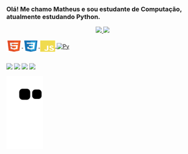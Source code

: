 ### Olá! Me chamo Matheus e sou estudante de Computação, atualmente estudando Python.

<div align="center">
  <a href="https://github.com/MatheusMW21">
  <img height="135em" src="https://github-readme-stats.vercel.app/api?username=MatheusMW21&show_icons=true&theme=midnight-purple&include_all_commits=true&count_private=true"/>
  <img height="135em" src="https://github-readme-stats.vercel.app/api/top-langs/?username=MatheusMW21&layout=compact&langs_count=7&theme=midnight-purple"/>
</div>
  
 <div style="display: inline_block"><br>
  <img align="center" alt="HTML" height="30" width="40" src="https://raw.githubusercontent.com/devicons/devicon/master/icons/html5/html5-original.svg">
  <img align="center" alt="CSS" height="30" width="40" src="https://raw.githubusercontent.com/devicons/devicon/master/icons/css3/css3-original.svg">
  <img align="center" alt="Js" height="30" width="40" src="https://raw.githubusercontent.com/devicons/devicon/master/icons/javascript/javascript-plain.svg">
  <img align="center" alt="Py" height="30" width="40" src="https://img.shields.io/badge/Python-FFD43B?style=for-the-badge&logo=python&logoColor=blue">
</div>
  
  ##
  
<div>
  <a href="https://instagram.com/matheusmw08" target="_blank"><img src="https://img.shields.io/badge/-Instagram-%23E4405F?style=for-the-badge&logo=instagram&logoColor=white" target="_blank"></a>
  <a href = "mailto:matheusmw21@gmail.com"><img src="https://img.shields.io/badge/-Gmail-%23333?style=for-the-badge&logo=gmail&logoColor=white" target="_blank"></a>
  <a href="https://www.linkedin.com/in/matheus-pinheiro-4bb335229/" target="_blank"><img src="https://img.shields.io/badge/-LinkedIn-%230077B5?style=for-the-badge&logo=linkedin&logoColor=white" target="_blank"></a>     
  <a href="https://open.spotify.com/user/matheusthenoobi?si=f99c3c0ac841409c" target="_blank"><img src="https://img.shields.io/badge/Spotify-1ED760?&style=for-the-badge&logo=spotify&logoColor=white" target="_blank"></a>
  
 ![Snake animation](https://github.com/MatheusMW21/MatheusMW21/blob/output/github-contribution-grid-snake.svg)
</div>
